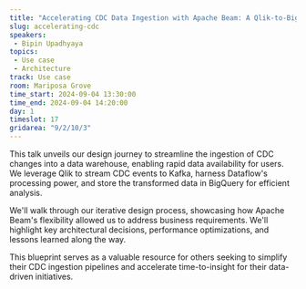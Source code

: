```yaml
---
title: "Accelerating CDC Data Ingestion with Apache Beam: A Qlik-to-BigQuery Journey"
slug: accelerating-cdc
speakers:
 - Bipin Upadhyaya
topics:
 - Use case
 - Architecture
track: Use case
room: Mariposa Grove
time_start: 2024-09-04 13:30:00
time_end: 2024-09-04 14:20:00
day: 1
timeslot: 17
gridarea: "9/2/10/3"
---
```


This talk unveils our design journey to streamline the ingestion of CDC changes into a data warehouse, enabling rapid data availability for users. We leverage Qlik to stream CDC events to Kafka, harness Dataflow's processing power, and store the transformed data in BigQuery for efficient analysis.

We'll walk through our iterative design process, showcasing how Apache Beam's flexibility allowed us to address business requirements. We'll highlight key architectural decisions, performance optimizations, and lessons learned along the way.

This blueprint serves as a valuable resource for others seeking to simplify their CDC ingestion pipelines and accelerate time-to-insight for their data-driven initiatives.